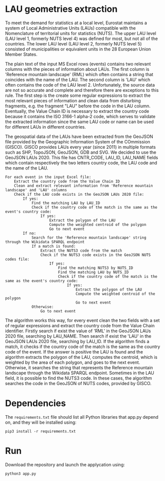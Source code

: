 # LAU geometries extraction

To meet the demand for statistics at a local level, Eurostat maintains a system of Local Administrative Units (LAUs) compatible with the Nomenclature of territorial units for statistics (NUTS). The upper LAU level (LAU level 1, formerly NUTS level 4) was defined for most, but not all of the countries. The lower LAU level (LAU level 2, formerly NUTS level 5) consisted of municipalities or equivalent units in the 28 European Union Member States. 

The plain text of the input MS Excel rows (events) contains two relevant columns with the pieces of information about LAUs. The first column is 'Reference mountain landscape' (RML) which often contains a string that coincides with the name of the LAU. The second column is 'LAU' which often contains the code of the LAU level 2. Unfortunately, the source data are not so accurate and complete and therefore there are exceptions to this rule. The first step is the create some regular expressions to extract the most relevant pieces of information and clean data from disturbing fragments, e.g. the fragment "LAU" before the code in the LAU column. Eventually, the Value Chain ID is necessary to extract the country code because it contains the ISO 3166-1 alpha-2 code, which serves to validate the extracted information since the same LAU code or name can be used for different LAUs in different countries.

The geospatial data of the LAUs have been extracted from the GeoJSON file provided by the Geographic Information System of the COmmission (GISCO). GISCO provides LAUs every year (since 2011) in multiple formats such as SHP, TopoJSON, GeoJSON, GDB and SVG. We decided to use the GeoJSON LAUs 2020. This file has CNTR_CODE, LAU_ID, LAU_NAME fields which contain respectively the two letters country code, the LAU code and the name of the LAU. 


``` 
For each event in the input Excel file:
    Extract the country code from the Value Chain ID
    Clean and extract relevant information from 'Reference mountain landscape' and 'LAU' columns
    Check if the LAU code exists in the GeoJSON LAUs 2020 file:
        If yes:
            Find the matching LAU by LAU_ID
            Check if the country code of the match is the same as the event's country code:
                If yes:
                    Extract the polygon of the LAU
                    Compute the weighted centroid of the polygon
                    Go to next event
        If no:
            Search for the 'Reference mountain landscape' string through the Wikidata SPARQL endpoint
            If a match is found:
                Extract the NUTS3 code from the match
                Check if the NUTS3 code exists in the GeoJSON NUTS codes file:
                    If yes:
                        Find the matching NUTS3 by NUTS_ID
                        Find the matching LAU by NUTS_ID
                        Check if the country code of the match is the same as the event's country code:
                            If yes:
                                Extract the polygon of the LAU
                                Compute the weighted centroid of the polygon
                                Go to next event
            Otherwise:
                Go to next event

```

The algorithm works this way, for every event clean the two fields with a set of regular expressions and extract the country code from the Value Chain identifier.
Firstly search if exist the value of 'RML' in the GeoJSON LAUs 2020 file, searching by LAU_NAME. Then search if exist the 'LAU' in the GeoJSON LAUs 2020 file, searching by LAU_ID. If the algorithm finds a match, it checks if the country code of the match is the same as the country code of the event. If the answer is positive the LAU is found and the algorithm extracts the polygon of the LAU, computes the centroid, which is weighted by the area of each polygon, and goes to the next event. Otherwise, it searches the string that represents the Reference mountain landscape through the Wikidata SPARQL endpoint. Sometimes in the LAU field, it is possible to find the NUTS3 code. In these cases, the algorithm searches the code in the GeoJSON of NUTS codes, provided by GISCO. 

# Dependencies

The `requirements.txt` file should list all Python libraries that app.py
depend on, and they will be installed using:

```
pip3 install -r requirements.txt
```
# Run 

Download the repository and launch the applycation using:

```
python3 app.py
```

